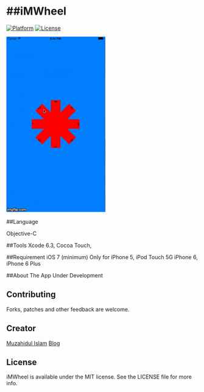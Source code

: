 ##iMWheel
========================

[![Platform](http://img.shields.io/badge/platform-ios-blue.svg?style=flat
)](https://developer.apple.com/iphone/index.action)
[![License](http://img.shields.io/badge/license-MIT-lightgrey.svg?style=flat
)](http://mit-license.org)

![sample](screenshots/demo.gif)

##Language

Objective-C

##Tools
Xcode 6.3, Cocoa Touch,

##Requirement
iOS 7 (minimum)
Only for iPhone 5, iPod Touch 5G iPhone 6, iPhone 6 Plus
 

##About The App
Under Development


## Contributing

Forks, patches and other feedback are welcome.

## Creator

[Muzahidul Islam](http://mmsaddam.github.io/) 
[Blog](http://mmsaddam.github.io/)

## License

iMWheel is available under the MIT license. See the LICENSE file for more info.